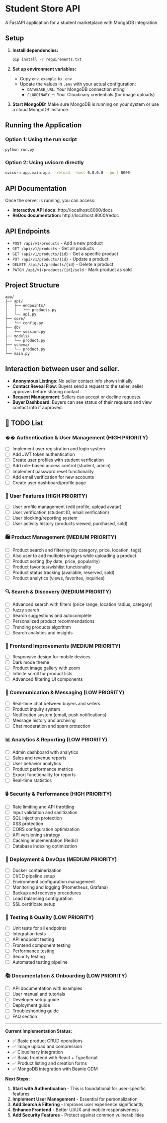 # Student Store API

A FastAPI application for a student marketplace with MongoDB integration.

## Setup

1. **Install dependencies:**
   ```bash
   pip install -r requirements.txt
   ```

2. **Set up environment variables:**
   - Copy `env.example` to `.env`
   - Update the values in `.env` with your actual configuration:
     - `DATABASE_URL`: Your MongoDB connection string
     - `CLOUDINARY_*`: Your Cloudinary credentials (for image uploads)

3. **Start MongoDB:**
   Make sure MongoDB is running on your system or use a cloud MongoDB instance.

## Running the Application

### Option 1: Using the run script
```bash
python run.py
```

### Option 2: Using uvicorn directly
```bash
uvicorn app.main:app --reload --host 0.0.0.0 --port 8000
```

## API Documentation

Once the server is running, you can access:
- **Interactive API docs:** http://localhost:8000/docs
- **ReDoc documentation:** http://localhost:8000/redoc

## API Endpoints

- `POST /api/v1/products` - Add a new product
- `GET /api/v1/products` - Get all products
- `GET /api/v1/products/{id}` - Get a specific product
- `PUT /api/v1/products/{id}` - Update a product
- `DELETE /api/v1/products/{id}` - Delete a product
- `PATCH /api/v1/products/{id}/sold` - Mark product as sold

## Project Structure

```
app/
├── api/
│   ├── endpoints/
│   │   └── products.py
│   └── api.py
├── core/
│   └── config.py
├── db/
│   └── session.py
├── models/
│   └── product.py
├── schema/
│   └── product.py
└── main.py
```

## Interaction between user and seller.
- **Anonymous Listings**: No seller contact info shown initially.
- **Contact Reveal Flow**: Buyers send a request to the seller; seller approves before sharing contact.
- **Request Management**: Sellers can accept or decline requests.
- **Buyer Dashboard**: Buyers can see status of their requests and view contact info if approved.


## 🚀 TODO List

### �� **Authentication & User Management (HIGH PRIORITY)**
- [ ] Implement user registration and login system
- [ ] Add JWT token authentication
- [ ] Create user profiles with student verification
- [ ] Add role-based access control (student, admin)
- [ ] Implement password reset functionality
- [ ] Add email verification for new accounts
- [ ] Create user dashboard/profile page

### 👥 **User Features (HIGH PRIORITY)**
- [ ] User profile management (edit profile, upload avatar)
- [ ] User verification (student ID, email verification)
- [ ] User blocking/reporting system
- [ ] User activity history (products viewed, purchased, sold)

### 🛍️ **Product Management (MEDIUM PRIORITY)**
- [ ] Product search and filtering (by category, price, location, tags)
- [ ] Also user to add multiples images while uploading a product.
- [ ] Product sorting (by date, price, popularity)
- [ ] Product favorites/wishlist functionality
- [ ] Product status tracking (available, reserved, sold)
- [ ] Product analytics (views, favorites, inquiries)

### 🔍 **Search & Discovery (MEDIUM PRIORITY)**
- [ ] Advanced search with filters (price range, location radius, category)
- [ ] fuzzy search
- [ ] Search suggestions and autocomplete
- [ ] Personalized product recommendations
- [ ] Trending products algorithm
- [ ] Search analytics and insights

### 📱 **Frontend Improvements (MEDIUM PRIORITY)**
- [ ] Responsive design for mobile devices
- [ ] Dark mode theme
- [ ] Product image gallery with zoom
- [ ] Infinite scroll for product lists
- [ ] Advanced filtering UI components

### 💬 **Communication & Messaging (LOW PRIORITY)**
- [ ] Real-time chat between buyers and sellers
- [ ] Product inquiry system
- [ ] Notification system (email, push notifications)
- [ ] Message history and archiving
- [ ] Chat moderation and spam protection 

### 📊 **Analytics & Reporting (LOW PRIORITY)**
- [ ] Admin dashboard with analytics
- [ ] Sales and revenue reports
- [ ] User behavior analytics
- [ ] Product performance metrics
- [ ] Export functionality for reports
- [ ] Real-time statistics

### 🔒 **Security & Performance (HIGH PRIORITY)**
- [ ] Rate limiting and API throttling
- [ ] Input validation and sanitization
- [ ] SQL injection protection
- [ ] XSS protection
- [ ] CORS configuration optimization
- [ ] API versioning strategy
- [ ] Caching implementation (Redis)
- [ ] Database indexing optimization

### 🚀 **Deployment & DevOps (MEDIUM PRIORITY)**
- [ ] Docker containerization
- [ ] CI/CD pipeline setup
- [ ] Environment configuration management
- [ ] Monitoring and logging (Prometheus, Grafana)
- [ ] Backup and recovery procedures
- [ ] Load balancing configuration
- [ ] SSL certificate setup

### 🧪 **Testing & Quality (LOW PRIORITY)**
- [ ] Unit tests for all endpoints
- [ ] Integration tests
- [ ] API endpoint testing
- [ ] Frontend component testing
- [ ] Performance testing
- [ ] Security testing
- [ ] Automated testing pipeline

### 📚 **Documentation & Onboarding (LOW PRIORITY)**
- [ ] API documentation with examples
- [ ] User manual and tutorials
- [ ] Developer setup guide
- [ ] Deployment guide
- [ ] Troubleshooting guide
- [ ] FAQ section

---

**Current Implementation Status:**
- ✅ Basic product CRUD operations
- ✅ Image upload and compression
- ✅ Cloudinary integration
- ✅ Basic frontend with React + TypeScript
- ✅ Product listing and creation forms
- ✅ MongoDB integration with Beanie ODM

**Next Steps:**
1. **Start with Authentication** - This is foundational for user-specific features
2. **Implement User Management** - Essential for personalization
3. **Add Search & Filtering** - Improves user experience significantly
4. **Enhance Frontend** - Better UI/UX and mobile responsiveness
5. **Add Security Features** - Protect against common vulnerabilities
